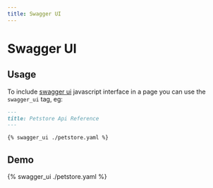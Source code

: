 ```yaml
---
title: Swagger UI
---
```


# Swagger UI

## Usage

To include [swagger ui](https://swagger.io/swagger-ui/) javascript interface in a page you can use the `swagger_ui` tag, eg:

```md
---
title: Petstore Api Reference
---

{% swagger_ui ./petstore.yaml %}
```

## Demo

{% swagger_ui ./petstore.yaml %}
